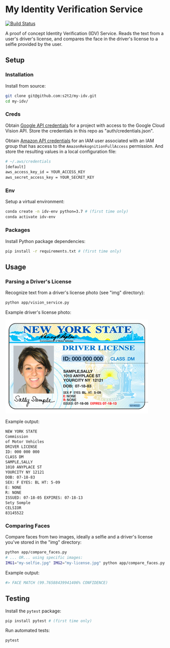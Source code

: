 # My Identity Verification Service

[![Build Status](https://travis-ci.com/s2t2/my-idv.svg?token=J3sGjFcxTXFQzbQJjiqb&branch=master)](https://travis-ci.com/s2t2/my-idv)

A proof of concept Identity Verification (IDV) Service. Reads the text from a user's driver's license, and compares the face in the driver's license to a selfie provided by the user.

## Setup

### Installation

Install from source:

```sh
git clone git@github.com:s2t2/my-idv.git
cd my-idv/
```

### Creds

Obtain [Google API credentials](https://console.cloud.google.com/apis/credentials) for a project with access to the Google Cloud Vision API. Store the credentials in this repo as "auth/credentials.json".


Obtain [Amazon API credentials](https://console.aws.amazon.com/iam/home?#/users) for an IAM user associated with an IAM group that has access to the `AmazonRekognitionFullAccess` permission. And store the resulting values in a local configuration file:

```sh
# ~/.aws/credentials
[default]
aws_access_key_id = YOUR_ACCESS_KEY
aws_secret_access_key = YOUR_SECRET_KEY
```

### Env

Setup a virtual environment:

```sh
conda create -n idv-env python=3.7 # (first time only)
conda activate idv-env
```

### Packages

Install Python package dependencies:

```sh
pip install -r requirements.txt # (first time only)
```

## Usage

### Parsing a Driver's License

Recognize text from a driver's license photo (see "img" directory):

```sh
python app/vision_service.py
```

Example driver's license photo:

![](img/sally.png)

Example output:

    NEW YORK STATE
    Commission
    of Motor Vehicles
    DRIVER LICENSE
    ID: 000 000 000
    CLASS DM
    SAMPLE,SALLY
    1010 ANYPLACE ST
    YOURCITY NY 12121
    DOB: 07-18-83
    SEX: F EYES: BL HT: 5-09
    E: NONE
    R: NONE
    ISSUED: 07-18-05 EXPIRES: 07-18-13
    Sety Somple
    CELSIOR
    83145522

### Comparing Faces

Compare faces from two images, ideally a selfie and a driver's license you've stored in the "img" directory:

```sh
python app/compare_faces.py
# ... OR... using specific images:
IMG1="my-selfie.jpg" IMG2="my-license.jpg" python app/compare_faces.py
```

Example output:

```sh
#> FACE MATCH (99.76588439941406% CONFIDENCE)
```

## Testing

Install the `pytest` package:

```sh
pip install pytest # (first time only)
```

Run automated tests:

```sh
pytest
```
